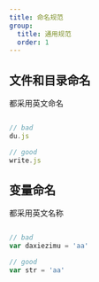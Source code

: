 ```yaml
---
title: 命名规范
group:
  title: 通用规范
  order: 1
---
```


## 文件和目录命名
都采用英文命名
```js

// bad
du.js

// good
write.js

```

## 变量命名
都采用英文名称
```js

// bad
var daxiezimu = 'aa'

// good
var str = 'aa'

```
